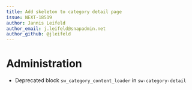 ```yaml
---
title: Add skeleton to category detail page
issue: NEXT-18519
author: Jannis Leifeld
author_email: j.leifeld@snapadmin.net
author_github: @jleifeld
---
```

# Administration
* Deprecated block `sw_category_content_loader` in `sw-category-detail`
